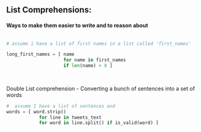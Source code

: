 ## List Comprehensions:
#### Ways to make them easier to write and to reason about 



````python

# assume i have a list of first names in a list called 'first_names'

long_first_names = [ name
                     for name in first_names
                     if len(name) > 8 ]
                     
                     
````

Double List comprehension - Converting a bunch of sentences into a set of words

````python
#  assume I have a list of sentences and 
words = [ word.strip() 
            for line in tweets_text
            for word in line.split() if is_valid(word) ]

````
